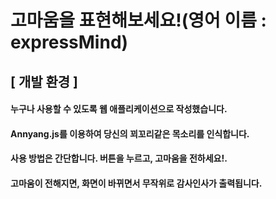 # 고마움을 표현해보세요!(영어 이름 : expressMind)

## [ 개발 환경 ]
#### 누구나 사용할 수 있도록 웹 애플리케이션으로 작성했습니다. 
#### Annyang.js를 이용하여 당신의 꾀꼬리같은 목소리를 인식합니다. 

#### 사용 방법은 간단합니다. 버튼을 누르고, 고마움을 전하세요!.
#### 고마움이 전해지면, 화면이 바뀌면서 무작위로 감사인사가 출력됩니다.
